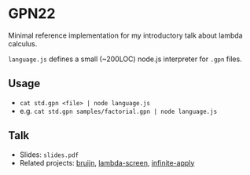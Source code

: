 # GPN22

Minimal reference implementation for my introductory talk about lambda
calculus.

`language.js` defines a small (\~200LOC) node.js interpreter for `.gpn`
files.

## Usage

-   `cat std.gpn <file> | node language.js`
-   e.g. `cat std.gpn samples/factorial.gpn | node language.js`

## Talk

-   Slides: `slides.pdf`
-   Related projects: [bruijn](https://bruijn.marvinborner.de),
    [lambda-screen](https://lambda-screen.marvinborner.de),
    [infinite-apply](https://infinite-apply.marvinborner.de)
